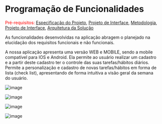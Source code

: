 # Programação de Funcionalidades

<span style="color:red">Pré-requisitos: <a href="2-Especificação do Projeto.md"> Especificação do Projeto</a></span>, <a href="3-Projeto de Interface.md"> Projeto de Interface</a>, <a href="4-Metodologia.md"> Metodologia</a>, <a href="3-Projeto de Interface.md"> Projeto de Interface</a>, <a href="5-Arquitetura da Solução.md"> Arquitetura da Solução</a>

As funcionalidades desenvolvidas na aplicação abragem o planejado na elucidação dos requisitos funcionais e não funcionais.

A nossa aplicação apresenta uma versão WEB e MOBILE, sendo a mobile compatível para IOS e Android. Ela permite ao usuário realizar um cadastro e a partir deste cadastro ter o controle das suas tarefas/hábitos diários.  Permite a personalização e cadastro de novas tarefas/hábitos em forma de lista (check list), apresentando de forma intuitiva a visão geral da semana do usuário. 

![image](https://github.com/ICEI-PUC-Minas-PMV-ADS/pmv-ads-2023-1-e3-proj-mov-t3-grupo1-follow.me/assets/103156976/811a551f-3df9-482b-983b-74b9d5f27ab3)

![image](https://github.com/ICEI-PUC-Minas-PMV-ADS/pmv-ads-2023-1-e3-proj-mov-t3-grupo1-follow.me/assets/103156976/330289c1-44c1-49c0-a0ad-2c03da802487)

![image](https://github.com/ICEI-PUC-Minas-PMV-ADS/pmv-ads-2023-1-e3-proj-mov-t3-grupo1-follow.me/assets/103156976/4684bb06-661e-41e5-997d-4166e942dc91)

![image](https://github.com/ICEI-PUC-Minas-PMV-ADS/pmv-ads-2023-1-e3-proj-mov-t3-grupo1-follow.me/assets/103156976/98e0d166-1a21-4323-85c0-e1d0dbe57b34)
